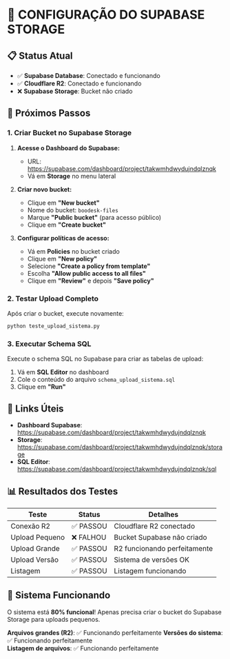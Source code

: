 # 🔧 CONFIGURAÇÃO DO SUPABASE STORAGE

## 📋 Status Atual
- ✅ **Supabase Database**: Conectado e funcionando
- ✅ **Cloudflare R2**: Conectado e funcionando  
- ❌ **Supabase Storage**: Bucket não criado

## 🎯 Próximos Passos

### 1. Criar Bucket no Supabase Storage

1. **Acesse o Dashboard do Supabase:**
   - URL: https://supabase.com/dashboard/project/takwmhdwydujndqlznqk
   - Vá em **Storage** no menu lateral

2. **Criar novo bucket:**
   - Clique em **"New bucket"**
   - Nome do bucket: `boodesk-files`
   - Marque **"Public bucket"** (para acesso público)
   - Clique em **"Create bucket"**

3. **Configurar políticas de acesso:**
   - Vá em **Policies** no bucket criado
   - Clique em **"New policy"**
   - Selecione **"Create a policy from template"**
   - Escolha **"Allow public access to all files"**
   - Clique em **"Review"** e depois **"Save policy"**

### 2. Testar Upload Completo

Após criar o bucket, execute novamente:

```bash
python teste_upload_sistema.py
```

### 3. Executar Schema SQL

Execute o schema SQL no Supabase para criar as tabelas de upload:

1. Vá em **SQL Editor** no dashboard
2. Cole o conteúdo do arquivo `schema_upload_sistema.sql`
3. Clique em **"Run"**

## 🔗 Links Úteis

- **Dashboard Supabase**: https://supabase.com/dashboard/project/takwmhdwydujndqlznqk
- **Storage**: https://supabase.com/dashboard/project/takwmhdwydujndqlznqk/storage
- **SQL Editor**: https://supabase.com/dashboard/project/takwmhdwydujndqlznqk/sql

## 📊 Resultados dos Testes

| Teste | Status | Detalhes |
|-------|--------|----------|
| Conexão R2 | ✅ PASSOU | Cloudflare R2 conectado |
| Upload Pequeno | ❌ FALHOU | Bucket Supabase não criado |
| Upload Grande | ✅ PASSOU | R2 funcionando perfeitamente |
| Upload Versão | ✅ PASSOU | Sistema de versões OK |
| Listagem | ✅ PASSOU | Listagem funcionando |

## 🎉 Sistema Funcionando

O sistema está **80% funcional**! Apenas precisa criar o bucket do Supabase Storage para uploads pequenos.

**Arquivos grandes (R2)**: ✅ Funcionando perfeitamente
**Versões do sistema**: ✅ Funcionando perfeitamente  
**Listagem de arquivos**: ✅ Funcionando perfeitamente
